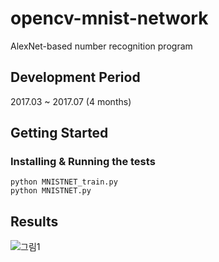 # opencv-mnist-network
AlexNet-based number recognition program

## Development Period
2017.03 ~ 2017.07 (4 months)

## Getting Started
### Installing & Running the tests
```
python MNISTNET_train.py
python MNISTNET.py
```
 

## Results
![그림1](https://github.com/KIMSEULBEEN/opencv-mnist-network/assets/26593337/81629330-dcd4-47b6-8ee0-ea6987d33350)
